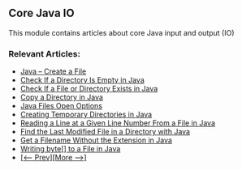## Core Java IO

This module contains articles about core Java input and output (IO)

### Relevant Articles: 

- [Java – Create a File](https://www.baeldung.com/java-how-to-create-a-file)
- [Check If a Directory Is Empty in Java](https://www.baeldung.com/java-check-empty-directory)
- [Check If a File or Directory Exists in Java](https://www.baeldung.com/java-file-directory-exists)
- [Copy a Directory in Java](https://www.baeldung.com/java-copy-directory)
- [Java Files Open Options](https://www.baeldung.com/java-file-options)
- [Creating Temporary Directories in Java](https://www.baeldung.com/java-temp-directories)
- [Reading a Line at a Given Line Number From a File in Java](https://www.baeldung.com/java-read-line-at-number)
- [Find the Last Modified File in a Directory with Java](https://www.baeldung.com/java-last-modified-file)
- [Get a Filename Without the Extension in Java](https://www.baeldung.com/java-filename-without-extension)
- [Writing byte[] to a File in Java](https://www.baeldung.com/java-write-byte-array-file)
- [[<-- Prev]](/core-java-modules/core-java-io-2)[[More -->]](/core-java-modules/core-java-io-4)
